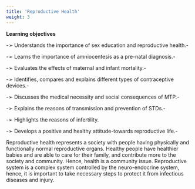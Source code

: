 ```yaml
---
title: 'Reproductive Health'
weight: 3
---
```

 
**Learning objectives**

-➢ Understands the importance of sex
 education and reproductive health.-

-➢ Learns the importance of amniocentesis as a pre-natal diagnosis.-

-➢ Evaluates the effects of maternal and infant mortality.-

-➢ Identifies, compares and explains different types of contraceptive devices.-

-➢ Discusses the medical necessity and social consequences of MTP.-

-➢ Explains the reasons of transmission and prevention of STDs.-

-➢ Highlights the reasons of infertility. 

-➢ Develops a positive and healthy attitude-towards reproductive life.-

  
Reproductive health represents a society with people having physically and functionally normal reproductive organs. Healthy people have healthier babies and are able to care for their family, and contribute more to the society and community. Hence, health is a community issue. Reproductive system is a complex system controlled by the neuro-endocrine system, hence, it is important to take necessary steps to protect it from infectious diseases and injury.





